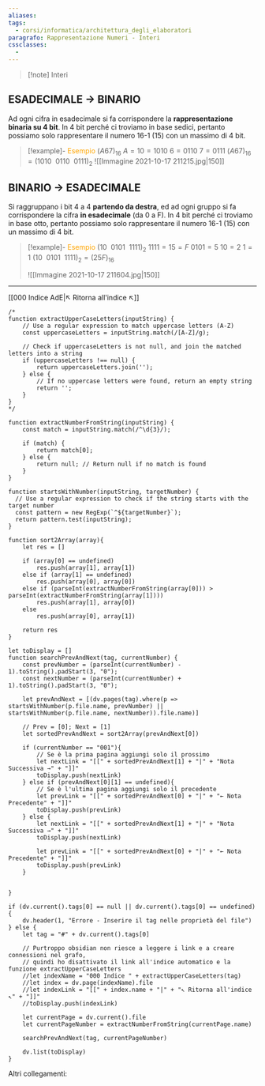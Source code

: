 ```yaml
---
aliases: 
tags:
  - corsi/informatica/architettura_degli_elaboratori
paragrafo: Rappresentazione Numeri - Interi
cssclasses:
  - 
---
```

> [!note] Interi

## ESADECIMALE → BINARIO

Ad ogni cifra in esadecimale si fa corrispondere la **rappresentazione binaria su 4 bit**. In 4 bit perché ci troviamo in base sedici, pertanto possiamo solo rappresentare il numero 16-1 (15) con un massimo di 4 bit.

> [!example]- <font color="orange">Esempio</font>
>$(A67)_{16}$
>$A = 10 = 1010$
>$6 = 0110$ 
>$7 = 0111$
>$(A67)_{16}=(1010\>\>0110\>\>0111)_2$
>![[Immagine 2021-10-17 211215.jpg|150]]

## BINARIO → ESADECIMALE

Si raggruppano i bit 4 a 4 **partendo da destra**, ed ad ogni gruppo si fa corrispondere la cifra **in esadecimale** (da 0 a F). In 4 bit perché ci troviamo in base otto, pertanto possiamo solo rappresentare il numero 16-1 (15) con un massimo di 4 bit.

> [!example]- <font color="orange">Esempio</font>
>$(10\>\>0101\>\>1111)_2$
>$1111 = 15 = F$
>$0101 = 5$ 
>$10 = 2$
>$1 = 1$
>$(10\>\>0101\>\>1111)_2 = (25F)_{16}$
>
>![[Immagine 2021-10-17 211604.jpg|150]]


___
[[000 Indice AdE|↖ Ritorna all'indice ↖]]

```dataviewjs
/*
function extractUpperCaseLetters(inputString) {
	// Use a regular expression to match uppercase letters (A-Z)
	const uppercaseLetters = inputString.match(/[A-Z]/g);
	
	// Check if uppercaseLetters is not null, and join the matched letters into a string
	if (uppercaseLetters !== null) {
		return uppercaseLetters.join('');
	} else {
	    // If no uppercase letters were found, return an empty string
	    return '';
	}
}
*/

function extractNumberFromString(inputString) {
	const match = inputString.match(/^\d{3}/);
	
	if (match) {
		return match[0];
	} else {
		return null; // Return null if no match is found
	}
}

function startsWithNumber(inputString, targetNumber) {
  // Use a regular expression to check if the string starts with the target number
  const pattern = new RegExp(`^${targetNumber}`);
  return pattern.test(inputString);
}

function sort2Array(array){
	let res = []
	
	if (array[0] == undefined)
		res.push(array[1], array[1])
	else if (array[1] == undefined)
		res.push(array[0], array[0])
	else if (parseInt(extractNumberFromString(array[0])) > parseInt(extractNumberFromString(array[1])))
		res.push(array[1], array[0])
	else
		res.push(array[0], array[1])
	
	return res
}

let toDisplay = []
function searchPrevAndNext(tag, currentNumber) {
	const prevNumber = (parseInt(currentNumber) - 1).toString().padStart(3, "0");
	const nextNumber = (parseInt(currentNumber) + 1).toString().padStart(3, "0");
	
	let prevAndNext = [(dv.pages(tag).where(p => startsWithNumber(p.file.name, prevNumber) || startsWithNumber(p.file.name, nextNumber)).file.name)]
	
	// Prev = [0]; Next = [1]
	let sortedPrevAndNext = sort2Array(prevAndNext[0])
	
	if (currentNumber == "001"){ 
		// Se è la prima pagina aggiungi solo il prossimo
		let nextLink = "[[" + sortedPrevAndNext[1] + "|" + "Nota Successiva →" + "]]"
		toDisplay.push(nextLink)
	} else if (prevAndNext[0][1] == undefined){
		// Se è l'ultima pagina aggiungi solo il precedente
		let prevLink = "[[" + sortedPrevAndNext[0] + "|" + "← Nota Precedente" + "]]"
		toDisplay.push(prevLink)
	} else {
		let nextLink = "[[" + sortedPrevAndNext[1] + "|" + "Nota Successiva →" + "]]"
		toDisplay.push(nextLink)
		
		let prevLink = "[[" + sortedPrevAndNext[0] + "|" + "← Nota Precedente" + "]]"
		toDisplay.push(prevLink)
	}
	
	
}

if (dv.current().tags[0] == null || dv.current().tags[0] == undefined){
	dv.header(1, "Errore - Inserire il tag nelle proprietà del file")
} else {
	let tag = "#" + dv.current().tags[0]

	// Purtroppo obsidian non riesce a leggere i link e a creare connessioni nel grafo,
	// quindi ho disattivato il link all'indice automatico e la funzione extractUpperCaseLetters
	//let indexName = "000 Indice " + extractUpperCaseLetters(tag)
	//let index = dv.page(indexName).file
	//let indexLink = "[[" + index.name + "|" + "↖ Ritorna all'indice ↖" + "]]"
	//toDisplay.push(indexLink)
	
	let currentPage = dv.current().file
	let currentPageNumber = extractNumberFromString(currentPage.name)
	
	searchPrevAndNext(tag, currentPageNumber)
	
	dv.list(toDisplay)
}
```

Altri collegamenti: 